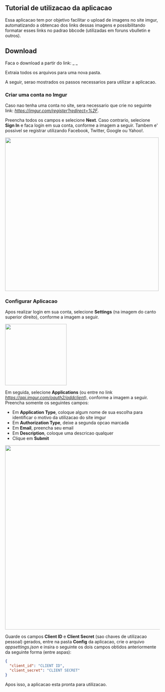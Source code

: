 ## Tutorial de utilizacao da aplicacao

Essa aplicacao tem por objetivo facilitar o upload de imagens no site imgur, automatizando a obtencao dos links dessas imagens e possibilitando formatar esses links no padrao bbcode (utilizadas em foruns vbulletin e outros).

## Download

Faca o download a partir do link: _ _

Extraia todos os arquivos para uma nova pasta.

A seguir, serao mostrados os passos necessarios para utilizar a aplicacao.

### Criar uma conta no Imgur

Caso nao tenha uma conta no site, sera necessario que crie no seguinte link: _https://imgur.com/register?redirect=%2F_.

Preencha todos os campos e selecione **Next**. Caso contrario, selecione **Sign In** e faca login em sua conta, conforme a imagem a seguir. Tambem e' possivel se registrar utilizando Facebook, Twitter, Google ou Yahoo!.

<img src="https://i.imgur.com/nbc6afN.png" width="500"/>

### Configurar Aplicacao

Apos realizar login em sua conta, selecione **Settings** (na imagem do canto superior direito), conforme a imagem a seguir.

<img src="https://i.imgur.com/ghWGlb9.png" width="200"/>

Em seguida, selecione **Applications** (ou entre no link _https://api.imgur.com/oauth2/addclient_), conforme a imagem a seguir. Preencha somente os seguintes campos:

* Em **Application Type**, coloque algum nome de sua escolha para identificar o motivo da utilizacao do site imgur
* Em **Authorization Type**, deixe a segunda opcao marcada
* Em **Email**, preencha seu email
* Em **Description**, coloque uma descricao qualquer
* Clique em **Submit**

<img src="https://i.imgur.com/cCcMyJX.png" width="600"/>

Guarde os campos **Client ID** e **Client Secret** (sao chaves de utilizacao pessoal) gerados, entre na pasta **Config** da aplicacao, crie o arquivo _appsettings.json_ e insira o seguinte os dois campos obtidos anteriormente da seguinte forma (entre aspas):

```json
{
  "client_id": "CLIENT ID",
  "client_secret": "CLIENT SECRET"
}
```

Apos isso, a aplicacao esta pronta para utilizacao.
